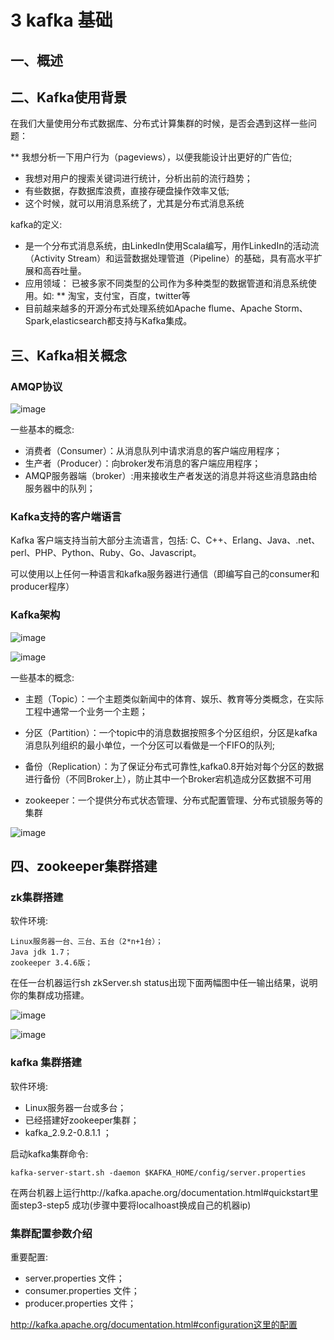 # 3 kafka 基础


## 一、概述


## 二、Kafka使用背景

在我们大量使用分布式数据库、分布式计算集群的时候，是否会遇到这样一些问题：

** 我想分析一下用户行为（pageviews），以便我能设计出更好的广告位;
* 我想对用户的搜索关键词进行统计，分析出前的流行趋势；
* 有些数据，存数据库浪费，直接存硬盘操作效率又低;
* 这个时候，就可以用消息系统了，尤其是分布式消息系统


kafka的定义:    

* 是一个分布式消息系统，由LinkedIn使用Scala编写，用作LinkedIn的活动流（Activity Stream）和运营数据处理管道（Pipeline）的基础，具有高水平扩展和高吞吐量。
* 应用领域： 已被多家不同类型的公司作为多种类型的数据管道和消息系统使用。如:
** 淘宝，支付宝，百度，twitter等
* 目前越来越多的开源分布式处理系统如Apache flume、Apache Storm、Spark,elasticsearch都支持与Kafka集成。



## 三、Kafka相关概念

### AMQP协议

![image](https://github.com/csy512889371/learnDoc/blob/master/image/2018/kafka/9.png)


一些基本的概念:
* 消费者（Consumer）：从消息队列中请求消息的客户端应用程序；
* 生产者（Producer）：向broker发布消息的客户端应用程序；
* AMQP服务器端（broker）:用来接收生产者发送的消息并将这些消息路由给服务器中的队列；


###  Kafka支持的客户端语言

Kafka 客户端支持当前大部分主流语言，包括:  C、C++、Erlang、Java、.net、perl、PHP、Python、Ruby、Go、Javascript。

可以使用以上任何一种语言和kafka服务器进行通信（即编写自己的consumer和producer程序）



### Kafka架构

![image](https://github.com/csy512889371/learnDoc/blob/master/image/2018/kafka/10.png)


![image](https://github.com/csy512889371/learnDoc/blob/master/image/2018/kafka/11.png)

一些基本的概念:

* 主题（Topic）：一个主题类似新闻中的体育、娱乐、教育等分类概念，在实际工程中通常一个业务一个主题；

* 分区（Partition）：一个topic中的消息数据按照多个分区组织，分区是kafka消息队列组织的最小单位，一个分区可以看做是一个FIFO的队列;

* 备份（Replication）：为了保证分布式可靠性,kafka0.8开始对每个分区的数据进行备份（不同Broker上），防止其中一个Broker宕机造成分区数据不可用


* zookeeper：一个提供分布式状态管理、分布式配置管理、分布式锁服务等的集群

![image](https://github.com/csy512889371/learnDoc/blob/master/image/2018/kafka/12.png)

## 四、zookeeper集群搭建


### zk集群搭建

软件环境:

```
Linux服务器一台、三台、五台（2*n+1台）；
Java jdk 1.7；
zookeeper 3.4.6版；
```


在任一台机器运行sh zkServer.sh status出现下面两幅图中任一输出结果，说明你的集群成功搭建。


![image](https://github.com/csy512889371/learnDoc/blob/master/image/2018/kafka/13.png)

![image](https://github.com/csy512889371/learnDoc/blob/master/image/2018/kafka/14.png)

### kafka 集群搭建


软件环境:
* Linux服务器一台或多台；
* 已经搭建好zookeeper集群；
* kafka_2.9.2-0.8.1.1 ；

启动kafka集群命令:

```
kafka-server-start.sh -daemon $KAFKA_HOME/config/server.properties
```


在两台机器上运行http://kafka.apache.org/documentation.html#quickstart里面step3-step5 成功(步骤中要将localhoast换成自己的机器ip)


### 集群配置参数介绍


重要配置:

* server.properties 文件；
* consumer.properties 文件；
* producer.properties 文件；


http://kafka.apache.org/documentation.html#configuration这里的配置


